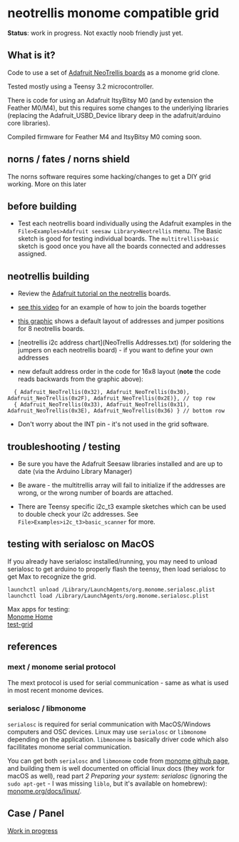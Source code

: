 # neotrellis monome compatible grid

**Status**: work in progress. Not exactly noob friendly just yet.

## What is it?

Code to use a set of [Adafruit NeoTrellis boards](https://www.adafruit.com/product/3954) as a monome grid clone.

Tested mostly using a Teensy 3.2 microcontroller. 

There is code for using an Adafruit ItsyBitsy M0 (and by extension the Feather M0/M4), but this requires some changes to the underlying libraries (replacing the Adafruit_USBD_Device library deep in the adafruit/arduino core libraries).

Compiled firmware for Feather M4 and ItsyBitsy M0 coming soon.

## norns / fates / norns shield

The norns software requires some hacking/changes to get a DIY grid working. More on this later

## before building

* Test each neotrellis board individually using the Adafruit examples in the `File>Examples>Adafruit seesaw Library>Neotrellis` menu. The Basic sketch is good for testing individual boards. The `multitrellis>basic` sketch is good once you have all the boards connected and addresses assigned.


## neotrellis building

* Review the [Adafruit tutorial on the neotrellis](https://learn.adafruit.com/adafruit-neotrellis/arduino-code) boards. 

* [see this video](https://www.youtube.com/watch?v=petILmGcNwQ) for an example of how to join the boards together

* [this graphic](neotrellis_addresses.jpg) shows a default layout of addresses and jumper positions for 8 neotrellis boards.

* [neotrellis i2c address chart](NeoTrellis Addresses.txt) (for soldering the jumpers on each neotrellis board) - if you want to define your own addresses

* new default address order in the code for 16x8 layout (__note__ the code reads backwards from the graphic above):  
```
  { Adafruit_NeoTrellis(0x32), Adafruit_NeoTrellis(0x30), Adafruit_NeoTrellis(0x2F), Adafruit_NeoTrellis(0x2E)}, // top row
  { Adafruit_NeoTrellis(0x33), Adafruit_NeoTrellis(0x31), Adafruit_NeoTrellis(0x3E), Adafruit_NeoTrellis(0x36) } // bottom row
```

* Don't worry about the INT pin - it's not used in the grid software.

## troubleshooting / testing 

* Be sure you have the Adafruit Seesaw libraries installed and are up to date (via the Arduino Library Manager)

* Be aware - the multitrellis array will fail to initialize if the addresses are wrong, or the wrong number of boards are attached.

* There are Teensy specific i2c_t3 example sketches which can be used to double check your i2c addresses. See `File>Examples>i2c_t3>basic_scanner` for more.

## testing with serialosc on MacOS

If you already have serialosc installed/running, you may need to unload serialosc to get arduino to properly flash the teensy, then load serialosc to get Max to recognize the grid.  

`launchctl unload /Library/LaunchAgents/org.monome.serialosc.plist`  
`launchctl load /Library/LaunchAgents/org.monome.serialosc.plist`  

Max apps for testing:  
[Monome Home](https://github.com/monome-community/monome-home)  
[test-grid](https://github.com/monome/serialosc.maxpat)  


## references

### mext / monome serial protocol

The mext protocol is used for serial communication - same as what is used in most recent monome devices.

### serialosc / libmonome

`serialosc` is required for serial communication with MacOS/Windows computers and OSC devices. Linux may use `serialosc` or `libmonome` depending on the application. `libmonome` is basically driver code which also facillitates monome serial communication.

You can get both `serialosc` and `libmonome` code from [monome github page](https://github.com/monome), and building them is well documented on official linux docs (they work for macOS as well), read part *2 Preparing your system: serialosc* (ignoring the `sudo apt-get` - I was missing `liblo`, but it's available on homebrew): [monome.org/docs/linux/](https://monome.org/docs/linux/).


## Case / Panel

[Work in progress](<enclosure/README.md>)
